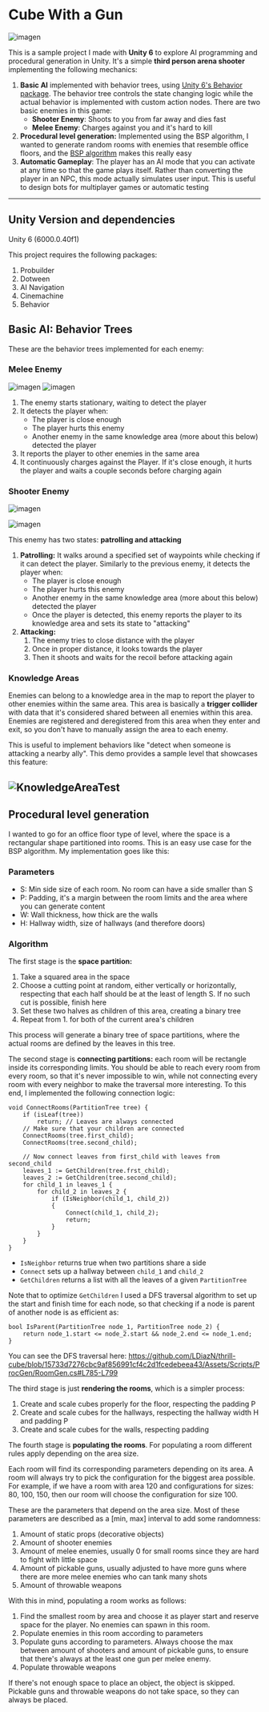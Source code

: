 # Cube With a Gun
![imagen](https://github.com/user-attachments/assets/844c1111-5b72-40d1-a52e-bb78ab3bdecd)

This is a sample project I made with **Unity 6** to explore AI programming and procedural generation in Unity. It's a simple **third person arena shooter** implementing the following mechanics:

1. **Basic AI** implemented with behavior trees, using [Unity 6's Behavior package](https://docs.unity3d.com/Packages/com.unity.behavior@1.0/manual/index.html). The behavior tree controls the state changing logic while the actual behavior is implemented with custom action nodes. There are two basic enemies in this game: 
    - **Shooter Enemy**: Shoots to you from far away and dies fast
    - **Melee Enemy**: Charges against you and it's hard to kill
2. **Procedural level generation:** Implemented using the BSP algorithm, I wanted to generate random rooms with enemies that resemble office floors, and the [BSP algorithm](https://en.wikipedia.org/wiki/Binary_space_partitioning) makes this really easy
3. **Automatic Gameplay**: The player has an AI mode that you can activate at any time so that the game plays itself. Rather than converting the player in an NPC, this mode actually simulates user input. This is useful to design bots for multiplayer games or automatic testing  

--- 
## Unity Version and dependencies
Unity 6 (6000.0.40f1)

This project requires the following packages: 

1. Probuilder
2. Dotween
3. AI Navigation
4. Cinemachine
5. Behavior

## Basic AI: Behavior Trees
These are the behavior trees implemented for each enemy: 
### Melee Enemy
![imagen](https://github.com/user-attachments/assets/96c2d954-7434-454a-b1ba-f11120e4c124)
![imagen](https://github.com/user-attachments/assets/29195a54-2bb9-4b18-ae9b-dd18c7f088d1)

1. The enemy starts stationary, waiting to detect the player
2. It detects the player when:
    -   The player is close enough
    -   The player hurts this enemy
    -   Another enemy in the same knowledge area (more about this below) detected the player
3. It reports the player to other enemies in the same area
4. It continuously charges against the Player. If it's close enough, it hurts the player and waits a couple seconds before charging again

### Shooter Enemy
![imagen](https://github.com/user-attachments/assets/4b48331e-87f0-4181-af14-2f25b58cf302)

![imagen](https://github.com/user-attachments/assets/d3cc32b2-28c1-4a4e-a062-c1a2d1853306)

This enemy has two states: **patrolling and attacking**
1. **Patrolling:** It walks around a specified set of waypoints while checking if it can detect the player. Similarly to the previous enemy, it detects the player when:
    - The player is close enough
    - The player hurts this enemy
    - Another enemy in the same knowledge area (more about this below) detected the player
    - Once the player is detected, this enemy reports the player to its knowledge area and sets its state to "attacking"
2. **Attacking:**
    1. The enemy tries to close distance with the player
    2. Once in proper distance, it looks towards the player 
    3. Then it shoots and waits for the recoil before attacking again
### Knowledge Areas 

Enemies can belong to a knowledge area in the map to report the player to other enemies within the same area. 
This area is basically a **trigger collider** with data that it's considered shared between all enemies within this area. Enemies are registered and deregistered from this area when they enter and exit, 
so you don't have to manually assign the area to each enemy. 

This is useful to implement behaviors like "detect when someone is attacking a nearby ally". This demo provides a sample level that showcases this feature: 

![KnowledgeAreaTest](https://github.com/user-attachments/assets/5b969197-fa99-43c2-a10e-e1f7e74e3387)
--- 

## Procedural level generation
I wanted to go for an office floor type of level, where the space is a rectangular shape partitioned into rooms. This is an easy use case for the BSP algorithm. My implementation goes like this: 

### Parameters
- S: Min side size of each room. No room can have a side smaller than S
- P: Padding, it's a margin between the room limits and the area where you can generate content
- W: Wall thickness, how thick are the walls
- H: Hallway width, size of hallways (and therefore doors) 

### Algorithm
The first stage is the **space partition:**
1. Take a squared area in the space
2. Choose a cutting point at random, either vertically or horizontally, respecting that each half should be at the least of length S. If no such cut is possible, finish here
3. Set these two halves as children of this area, creating a binary tree
4. Repeat from 1. for both of the current area's children

This process will generate a binary tree of space partitions, where the actual rooms are defined by the leaves in this tree. 

The second stage is **connecting partitions:** each room will be rectangle inside its corresponding limits. You should be able to reach every room from every room, so that it's never impossible to win, while not connecting every room with every neighbor to make the traversal more interesting. To this end, I implemented the following connection logic: 

```
void ConnectRooms(PartitionTree tree) {
    if (isLeaf(tree))
        return; // Leaves are always connected
    // Make sure that your children are connected
    ConnectRooms(tree.first_child);
    ConnectRooms(tree.second_child);

    // Now connect leaves from first_child with leaves from second_child
    leaves_1 := GetChildren(tree.frst_child);
    leaves_2 := GetChildren(tree.second_child);
    for child_1 in leaves_1 {
        for child_2 in leaves_2 {
            if (IsNeighbor(child_1, child_2))
            {
                Connect(child_1, child_2);
                return;
            }
        }
    }
}
```

- `IsNeighbor` returns true when two partitions share a side
- `Connect` sets up a hallway between `child_1` and `child_2`
- `GetChildren` returns a list with all the leaves of a given `PartitionTree`

Note that to optimize `GetChildren` I used a DFS traversal algorithm to set up the start and finish time for each node, so that checking if a node is parent of another node is as efficient as: 
```
bool IsParent(PartitionTree node_1, PartitionTree node_2) {
    return node_1.start <= node_2.start && node_2.end <= node_1.end;
}
```
You can see the DFS traversal here: https://github.com/LDiazN/thrill-cube/blob/15733d7276cbc9af856991cf4c2d1fcedebeea43/Assets/Scripts/ProcGen/RoomGen.cs#L785-L799

The third stage is just **rendering the rooms**, which is a simpler process: 
1. Create and scale cubes properly for the floor, respecting the padding P
2. Create and scale cubes for the hallways, respecting the hallway width H and padding P
3. Create and scale cubes for the walls, respecting padding

The fourth stage is **populating the rooms**. For populating a room different rules apply depending on the area size.

Each room will find its corresponding parameters depending on its area. A room will always try to pick the configuration for the biggest area possible. 
For example, if we have a room with area 120 and configurations for sizes: 80, 100, 150, then our room will choose the configuration for size 100. 

These are the parameters that depend on the area size. Most of these parameters are described as a [min, max] interval to add some randomness: 
1. Amount of static props (decorative objects) 
2. Amount of shooter enemies
3. Amount of melee enemies, usually 0 for small rooms since they are hard to fight with little space
4. Amount of pickable guns, usually adjusted to have more guns where there are more melee enemies who can tank many shots
5. Amount of throwable weapons

With this in mind, populating a room works as follows:  
1. Find the smallest room by area and choose it as player start and reserve space for the player. No enemies can spawn in this room.
2. Populate enemies in this room according to parameters
3. Populate guns according to parameters. Always choose the max between amount of shooters and amount of pickable guns, to ensure that there's always at the least one gun per melee enemy.
4. Populate throwable weapons

If there's not enough space to place an object, the object is skipped. Pickable guns and throwable weapons do not take space, so they can always be placed.


      

